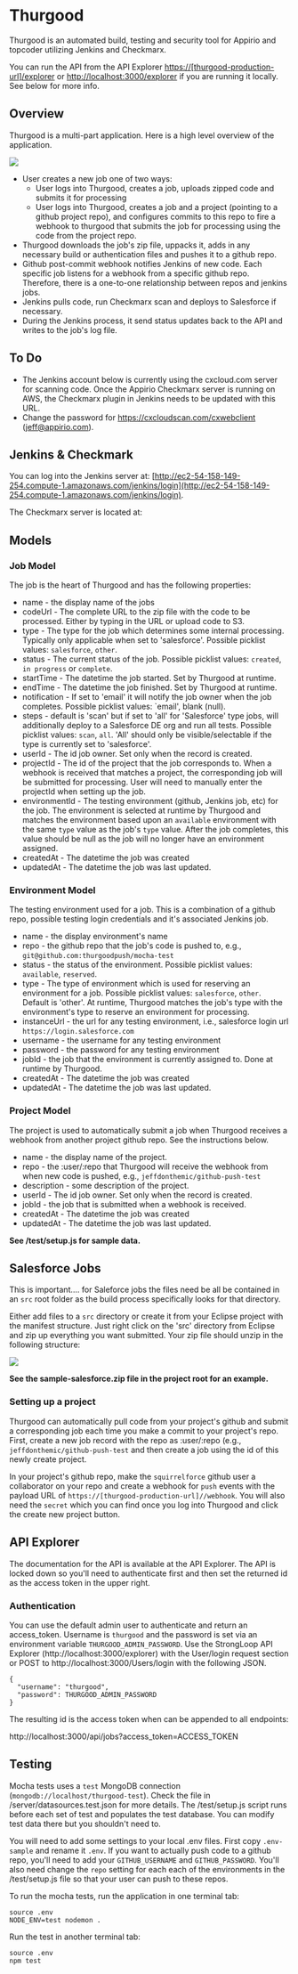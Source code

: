 # Thurgood

Thurgood is an automated build, testing and security tool for Appirio and topcoder utilizing Jenkins and Checkmarx.

You can run the API from the API Explorer [https://[thurgood-production-url]/explorer](https://[thurgood-production-url]/explorer) or [http://localhost:3000/explorer](http://localhost:3000/explorer) if you are running it locally. See below for more info.

## Overview

Thurgood is a multi-part application. Here is a high level overview of the application.

![](https://raw.githubusercontent.com/appirio-tech/thurgood/v3/thurgood-process.png)

* User creates a new job one of two ways:
    * User logs into Thurgood, creates a job, uploads zipped code and submits it for processing
    * User logs into Thurgood, creates a job and a project (pointing to a github project repo), and configures commits to this repo to fire a webhook to thurgood that submits the job for processing using the code from the project repo.
* Thurgood downloads the job's zip file, uppacks it, adds in any necessary build or authentication files and pushes it to a github repo.
* Github post-commit webhook notifies Jenkins of new code. Each specific job listens for a webhook from a specific github repo. Therefore, there is a one-to-one relationship between repos and jenkins jobs.
* Jenkins pulls code, run Checkmarx scan and deploys to Salesforce if necessary.
* During the Jenkins process, it send status updates back to the API and writes to the job's log file.

## To Do

* The Jenkins account below is currently using the cxcloud.com server for scanning code. Once the Appirio Checkmarx server is running on AWS, the Checkmarx plugin in Jenkins needs to be updated with this URL.
* Change the password for https://cxcloudscan.com/cxwebclient (jeff@appirio.com).


## Jenkins & Checkmark

You can log into the Jenkins server at: [http://ec2-54-158-149-254.compute-1.amazonaws.com/jenkins/login](http://ec2-54-158-149-254.compute-1.amazonaws.com/jenkins/login).

The Checkmarx server is located at:

## Models

### Job Model

The job is the heart of Thurgood and has the following properties:

* name - the display name of the jobs
* codeUrl - The complete URL to the zip file with the code to be processed. Either by typing in the URL or upload code to S3.
* type - The type for the job which determines some internal processing. Typically only applicable when set to 'salesforce'. Possible picklist values: `salesforce`, `other`.
* status - The current status of the job. Possible picklist values: `created`, `in progress` or `complete`.
* startTime - The datetime the job started. Set by Thurgood at runtime.
* endTime - The datetime the job finished. Set by Thurgood at runtime.
* notification - If set to 'email' it will notify the job owner when the job completes. Possible picklist values: `email', blank (null).
* steps - default is 'scan' but if set to 'all' for 'Salesforce' type jobs, will additionally deploy to a Salesforce DE org and run all tests. Possible picklist values: `scan`, `all`. 'All' should only be visible/selectable if the type is currently set to 'salesforce'.
* userId - The id job owner. Set only when the record is created.
* projectId - The id of the project that the job corresponds to. When a webhook is received that matches a project, the corresponding job will be submitted for processing. User will need to manually enter the projectId when setting up the job.
* environmentId - The testing environment (github, Jenkins job, etc) for the job. The environment is selected at runtime by Thurgood and matches the environment based upon an `available` environment with the same `type` value as the job's `type` value. After the job completes, this value should be null as the job will no longer have an environment assigned.
* createdAt - The datetime the job was created
* updatedAt - The datetime the job was last updated.

### Environment Model

The testing environment used for a job. This is a combination of a github repo, possible testing login credentials and it's associated Jenkins job.

* name - the display environment's name  
* repo - the github repo that the job's code is pushed to, e.g., `git@github.com:thurgoodpush/mocha-test`
* status - the status of the environment. Possible picklist values: `available`, `reserved`.
* type - The type of environment which is used for reserving an environment for a job. Possible picklist values: `salesforce`, `other`. Default is 'other'. At runtime, Thurgood matches the job's type with the environment's type to reserve an environment for processing.
* instanceUrl - the url for any testing environment, i.e., salesforce login url `https://login.salesforce.com`
* username - the username for any testing environment
* password - the password for any testing environment
* jobId - the job that the environment is currently assigned to. Done at runtime by Thurgood.
* createdAt - The datetime the job was created  
* updatedAt - The datetime the job was last updated.  

### Project Model

The project is used to automatically submit a job when Thurgood receives a webhook from another project github repo. See the instructions below.

* name - the display name of the project.
* repo - the :user/:repo that Thurgood will receive the webhook from when new code is pushed, e.g., `jeffdonthemic/github-push-test`
* description - some description of the project.
* userId - The id job owner. Set only when the record is created.
* jobId - the job that is submitted when a webhook is received.
* createdAt - The datetime the job was created  
* updatedAt - The datetime the job was last updated.  

**See /test/setup.js for sample data.**

## Salesforce Jobs

This is important.... for Saleforce jobs the files need be all be contained in an `src` root folder as the build process specifically looks for that directory.

Either add files to a `src` directory or create it from your Eclipse project with the manifest structure. Just right click on the 'src' directory from Eclipse and zip up everything you want submitted. Your zip file should unzip in the following structure:

![](https://raw.githubusercontent.com/appirio-tech/thurgood/v3/submission-structure.png)

**See the sample-salesforce.zip file in the project root for an example.**

### Setting up a project

Thurgood can automatically pull code from your project's github and submit a corresponding job each time you make a commit to your project's repo. First, create a new job record with the repo as :user/:repo (e.g., `jeffdonthemic/github-push-test` and then create a job using the id of this newly create project.

In your project's github repo, make the `squirrelforce` github user a collaborator on your repo and create a webhook for `push` events with the payload URL of `https://[thurgood-production-url]//webhook`. You will also need the `secret` which you can find once you log into Thurgood and click the create new project button.


## API Explorer

The documentation for the API is available at the API Explorer. The API is locked down so you'll need to authenticate first and then set the returned id as the access token in the upper right.

### Authentication

You can use the default admin user to authenticate and return an access_token. Username is `thurgood` and the password is set via an environment variable `THURGOOD_ADMIN_PASSWORD`. Use the StrongLoop API Explorer (http://localhost:3000/explorer) with the User/login request section or POST to http://localhost:3000/Users/login with the following JSON.

```
{
  "username": "thurgood",
  "password": THURGOOD_ADMIN_PASSWORD
}
```
The resulting id is the access token when can be appended to all endpoints:

http://localhost:3000/api/jobs?access_token=ACCESS_TOKEN


## Testing

Mocha tests uses a `test` MongoDB connection (`mongodb://localhost/thurgood-test`). Check the file in /server/datasources.test.json for more details. The /test/setup.js script runs before each set of test and populates the test database. You can modify test data there but you shouldn't need to.

You will need to add some settings to your local .env files. First copy `.env-sample` and rename it `.env`. If you want to actually push code to a github repo, you'll need to add your `GITHUB_USERNAME` and `GITHUB_PASSWORD`. You'll also need change the `repo` setting for each each of the environments in the /test/setup.js file so that your user can push to these repos.

To run the mocha tests, run the application in one terminal tab:

```
source .env
NODE_ENV=test nodemon .
```

Run the test in another terminal tab:

```
source .env
npm test
```

